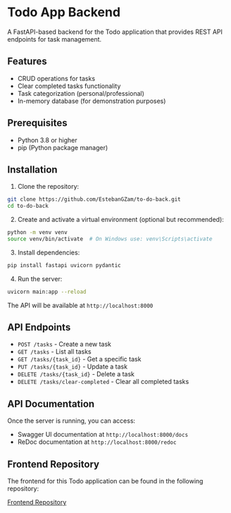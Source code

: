 # Todo App Backend

A FastAPI-based backend for the Todo application that provides REST API endpoints for task management.

## Features

- CRUD operations for tasks
- Clear completed tasks functionality
- Task categorization (personal/professional)
- In-memory database (for demonstration purposes)

## Prerequisites

- Python 3.8 or higher
- pip (Python package manager)

## Installation

1. Clone the repository:

```bash
git clone https://github.com/EstebanGZam/to-do-back.git
cd to-do-back
```

2. Create and activate a virtual environment (optional but recommended):

```bash
python -m venv venv
source venv/bin/activate  # On Windows use: venv\Scripts\activate
```

3. Install dependencies:

```bash
pip install fastapi uvicorn pydantic
```

4. Run the server:

```bash
uvicorn main:app --reload
```

The API will be available at `http://localhost:8000`

## API Endpoints

- `POST /tasks` - Create a new task
- `GET /tasks` - List all tasks
- `GET /tasks/{task_id}` - Get a specific task
- `PUT /tasks/{task_id}` - Update a task
- `DELETE /tasks/{task_id}` - Delete a task
- `DELETE /tasks/clear-completed` - Clear all completed tasks

## API Documentation

Once the server is running, you can access:

- Swagger UI documentation at `http://localhost:8000/docs`
- ReDoc documentation at `http://localhost:8000/redoc`

## Frontend Repository

The frontend for this Todo application can be found in the following repository:

[Frontend Repository](https://github.com/EstebanGZam/to-do-front)
